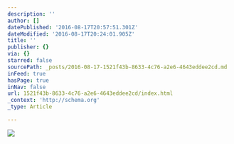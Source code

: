 ```yaml
---
description: ''
author: []
datePublished: '2016-08-17T20:57:51.301Z'
dateModified: '2016-08-17T20:24:01.905Z'
title: ''
publisher: {}
via: {}
starred: false
sourcePath: _posts/2016-08-17-1521f43b-8633-4c76-a2e6-4643eddee2cd.md
inFeed: true
hasPage: true
inNav: false
url: 1521f43b-8633-4c76-a2e6-4643eddee2cd/index.html
_context: 'http://schema.org'
_type: Article

---
```

![](https://the-grid-user-content.s3-us-west-2.amazonaws.com/cbdd843b-95a2-4049-9837-f82577bc62f6.jpg)